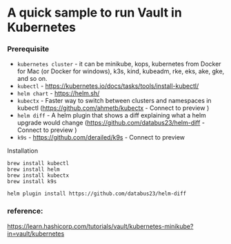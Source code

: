 # A quick sample to run Vault in Kubernetes

### Prerequisite

- `kubernetes cluster` - it can be minikube, kops, kubernetes from Docker for Mac (or Docker for windows), k3s, kind, kubeadm, rke, eks, ake, gke, and so on.
- `kubectl` - https://kubernetes.io/docs/tasks/tools/install-kubectl/
- `helm chart` - https://helm.sh/
- `kubectx` - Faster way to switch between clusters and namespaces in kubectl (https://github.com/ahmetb/kubectx - Connect to preview )
- `helm diff` - A helm plugin that shows a diff explaining what a helm upgrade would change (https://github.com/databus23/helm-diff - Connect to preview )
- `k9s` - https://github.com/derailed/k9s - Connect to preview 

Installation
```
brew install kubectl 
brew install helm
brew install kubectx
brew install k9s

helm plugin install https://github.com/databus23/helm-diff
```

### reference: 

https://learn.hashicorp.com/tutorials/vault/kubernetes-minikube?in=vault/kubernetes
